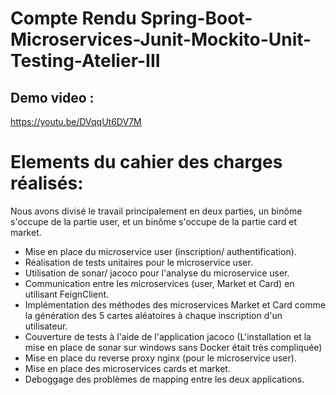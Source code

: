 # Compte Rendu Spring-Boot-Microservices-Junit-Mockito-Unit-Testing-Atelier-III

## Demo video  :

https://youtu.be/DVqqUt6DV7M

Elements du cahier des charges réalisés:
===================================================

Nous avons divisé le travail principalement en deux parties, un binôme
s'occupe de la partie user, et un binôme s'occupe de la partie card et
market.

* Mise en place du microservice user (inscription/ authentification).
* Réalisation de tests unitaires pour le microservice user.
* Utilisation de sonar/ jacoco pour l'analyse du microservice user.
* Communication entre les microservices (user, Market et Card) en utilisant FeignClient.
* Implémentation des méthodes des microservices Market et Card comme la génération des 5 cartes aléatoires à chaque inscription d'un utilisateur.
* Couverture de tests à l'aide de l'application jacoco (L'installation et la mise en place de sonar sur windows sans Docker était très compliquée)
* Mise en place du reverse proxy nginx  (pour le microservice user).
* Mise en place des microservices cards et market.
* Deboggage des problèmes de mapping entre les deux applications.

